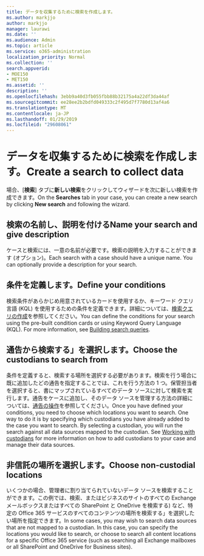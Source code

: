 ```yaml
---
title: データを収集するために検索を作成します。
ms.author: markjjo
author: markjjo
manager: laurawi
ms.date: ''
ms.audience: Admin
ms.topic: article
ms.service: o365-administration
localization_priority: Normal
ms.collection: ''
search.appverid:
- MOE150
- MET150
ms.assetid: ''
description: ''
ms.openlocfilehash: 3ebb9a40d3fb055fbb88b32175a4a22df3da44af
ms.sourcegitcommit: ee28ee2b2bdfd049333c2f495d7f7780d13af4a6
ms.translationtype: MT
ms.contentlocale: ja-JP
ms.lasthandoff: 01/29/2019
ms.locfileid: "29608061"
---
```

# <a name="create-a-search-to-collect-data"></a><span data-ttu-id="bb3a0-102">データを収集するために検索を作成します。</span><span class="sxs-lookup"><span data-stu-id="bb3a0-102">Create a search to collect data</span></span>

<span data-ttu-id="bb3a0-103">場合、[**検索**] タブに**新しい検索**をクリックしてウィザードを次に新しい検索を作成できます。</span><span class="sxs-lookup"><span data-stu-id="bb3a0-103">On the **Searches** tab in your case, you can create a new search by clicking **New search** and following the wizard.</span></span>

## <a name="name-your-search-and-give-description"></a><span data-ttu-id="bb3a0-104">検索の名前し、説明を付ける</span><span class="sxs-lookup"><span data-stu-id="bb3a0-104">Name your search and give description</span></span>

<span data-ttu-id="bb3a0-p101">ケースと検索には、一意の名前が必要です。検索の説明を入力することができます (オプション)。</span><span class="sxs-lookup"><span data-stu-id="bb3a0-p101">Each search with a case should have a unique name. You can optionally provide a description for your search.</span></span> 

## <a name="define-your-conditions"></a><span data-ttu-id="bb3a0-107">条件を定義します。</span><span class="sxs-lookup"><span data-stu-id="bb3a0-107">Define your conditions</span></span>

<span data-ttu-id="bb3a0-p102">検索条件があらかじめ用意されているカードを使用するか、キーワード クエリ言語 (KQL) を使用するための条件を定義できます。詳細については、[検索クエリの作成](building-search-queries.md)を参照してください。</span><span class="sxs-lookup"><span data-stu-id="bb3a0-p102">You can define the conditions for your search using the pre-built condition cards or using Keyword Query Language (KQL). For more information, see [Building search queries](building-search-queries.md).</span></span>

## <a name="choose-the-custodians-to-search-from"></a><span data-ttu-id="bb3a0-110">通告から検索する」を選択します。</span><span class="sxs-lookup"><span data-stu-id="bb3a0-110">Choose the custodians to search from</span></span>

<span data-ttu-id="bb3a0-p103">条件を定義すると、検索する場所を選択する必要があります。検索を行う場合に既に追加したどの通告を指定することでは、これを行う方法の 1 つ。保管担当者を選択すると、書にマップされているすべてのデータ ソースに対して検索を実行します。通告をケースに追加し、そのデータ ソースを管理する方法の詳細については、[通告の操作](managing-custodians.md)を参照してください。</span><span class="sxs-lookup"><span data-stu-id="bb3a0-p103">Once you have defined your conditions, you need to choose which locations you want to search. One way to do it is by specifying which custodians you have already added to the case you want to search. By selecting a custodian, you will run the search against all data sources mapped to the custodian. See [Working with custodians](managing-custodians.md) for more information on how to add custodians to your case and manage their data sources.</span></span>

## <a name="choose-non-custodial-locations"></a><span data-ttu-id="bb3a0-115">非信託の場所を選択します。</span><span class="sxs-lookup"><span data-stu-id="bb3a0-115">Choose non-custodial locations</span></span>

<span data-ttu-id="bb3a0-p104">いくつかの場合、管理者に割り当てられていないデータ ソースを検索することができます。この例では、検索、またはビジネスのサイトのすべての Exchange メールボックスまたはすべての SharePoint と OneDrive を検索する) など、特定の Office 365 サービスのすべてのコンテンツの場所を検索する」を選択したい場所を指定できます。</span><span class="sxs-lookup"><span data-stu-id="bb3a0-p104">In some cases, you may wish to search data sources that are not mapped to a custodian. In this case, you can specify the locations you would like to search, or choose to search all content locations for a specific Office 365 service (such as searching all Exchange mailboxes or all SharePoint and OneDrive for Business sites).</span></span>